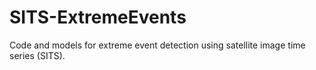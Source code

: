 # SITS-ExtremeEvents
Code and models for extreme event detection using satellite image time series (SITS).

